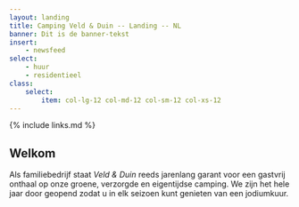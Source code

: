 ```yaml
---
layout: landing
title: Camping Veld & Duin -- Landing -- NL
banner: Dit is de banner-tekst
insert:
    - newsfeed
select:
    - huur
    - residentieel
class:
    select:
        item: col-lg-12 col-md-12 col-sm-12 col-xs-12
---
```

{% include links.md %}

## Welkom

Als familiebedrijf staat *Veld & Duin* reeds jarenlang garant voor een gastvrij onthaal op onze groene, verzorgde en eigentijdse camping.
We zijn het hele jaar door geopend zodat u in elk seizoen kunt genieten van een jodiumkuur.
